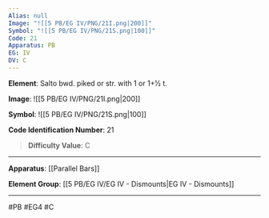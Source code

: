 ```yaml
---
Alias: null
Image: "![[5 PB/EG IV/PNG/21I.png|200]]"
Symbol: "![[5 PB/EG IV/PNG/21S.png|100]]"
Code: 21
Apparatus: PB
EG: IV
DV: C
---
```

**Element**: Salto bwd. piked or str. with 1 or 1+1⁄2 t.

**Image**:
![[5 PB/EG IV/PNG/21I.png|200]]

**Symbol**:
![[5 PB/EG IV/PNG/21S.png|100]]

**Code Identification Number**: 21

>**Difficulty Value**: C

___
**Apparatus**: [[Parallel Bars]]

**Element Group**: [[5 PB/EG IV/EG IV - Dismounts|EG IV - Dismounts]]
___
#PB #EG4 #C
